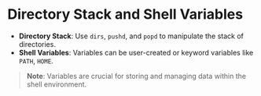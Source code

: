 
# Directory Stack and Shell Variables

- **Directory Stack**: Use `dirs`, `pushd`, and `popd` to manipulate the stack of directories.
- **Shell Variables**: Variables can be user-created or keyword variables like `PATH`, `HOME`.
  
> **Note**: Variables are crucial for storing and managing data within the shell environment.

